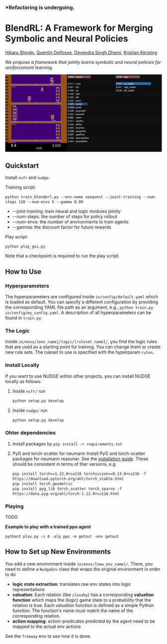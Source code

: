 ### *Refactoring is undergoing.
# BlendRL: A Framework for Merging Symbolic and Neural Policies
[Hikaru Shindo](https://www.hikarushindo.com/), [Quentin Delfosse](https://ml-research.github.io/people/qdelfosse/index.html), [Devendra Singh Dhami](https://sites.google.com/view/devendradhami), [Kristian Kersting](https://ml-research.github.io/people/kkersting/index.html)


*We propose a framework that jointly learns symbolic and neural policies for reinforcement learning.*
<!-- <img src="assets/blenderl.png" alt="drawing" height="200"/> -->
<img src="assets/kangaroo_agent.gif" width=800>

## Quickstart
Install `nsfr` and `nudge`.

Training script:
```
python train_blenderl.py --env-name seaquest --joint-training --num-steps 128 --num-envs 5 --gamma 0.99
```
- --joint-training: train neural and logic modules jointly
- --num-steps: the number of steps for policy rollout
- --num-envs: the number of environments to train agents
- --gamma: the discount factor for future rewards
<!--
1. Install all requirements via
    ```bash
    pip install -r requirements.txt
    ```
2. On project level, simply run `python train.py` to start a new training run.
-->
Play script:
```
python play_gui.py
```
Note that a checkpoint is required to run the play script.
## How to Use
### Hyperparameters
The hyperparameters are configured inside `in/config/default.yaml` which is loaded as default. You can specify a different configuration by providing the corresponding YAML file path as an argument, e.g., `python train.py in/config/my_config.yaml`. A description of all hyperparameters can be found in `train.py`.

### The Logic
Inside `in/envs/[env_name]/logic/[ruleset_name]/`, you find the logic rules that are used as a starting point for training. You can change them or create new rule sets. The ruleset to use is specified with the hyperparam `rules`.

### Install Locally
If you want to use NUDGE within other projects, you can install NUDGE locally as follows:
1. Inside ```nsfr/``` run
    ```bash
    python setup.py develop
    ```
2. Inside ```nudge/``` run
    ```bash
    python setup.py develop
    ```

### Ohter dependencies
1. Install packages by `pip install -r requirements.txt` 

2. PyG and torch-scatter for neumann
Install PyG and torch-scatter packages for neumann reasoner. See the [installation guide](https://pytorch-geometric.readthedocs.io/en/latest/notes/installation.html). These should be consistent in terms of ther versions, e.g.
    ```
    pip install torch==1.12.0+cu116 torchvision==0.13.0+cu116 -f https://download.pytorch.org/whl/torch_stable.html
    pip install torch_geometric
    pip install pyg_lib torch_scatter torch_sparse -f https://data.pyg.org/whl/torch-1.12.0+cu116.html
    ```

### Playing
TODO

**Example to play with a trained ppo agent**

```
python3 play.py -s 0 -alg ppo -m getout -env getout  
```



## How to Set up New Environments
You add a new environment inside `in/envs/[new_env_name]/`. There, you need to define a `NudgeEnv` class that wraps the original environment in order to do
* **logic state extraction**: translates raw env states into logic representations
* **valuation**: Each relation (like `closeby`) has a corresponding **valuation function** which maps the (logic) game state to a probability that the relation is true. Each valuation function is defined as a simple Python function. The function's name must match the name of the corresponding relation.
* **action mapping**: action-predicates predicted by the agent need to be mapped to the actual env actions

See the `freeway` env to see how it is done.
